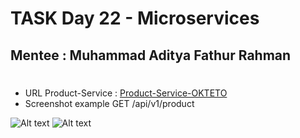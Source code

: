 # TASK Day 22 - Microservices
## Mentee : Muhammad Aditya Fathur Rahman
#

- URL Product-Service : [Product-Service-OKTETO](https://user-service-mafr017.cloud.okteto.net/api/v1/product)
- Screenshot example GET /api/v1/product

![Alt text](sc-getproduct.png?raw=true "Sample hit endpoint")
![Alt text](sc-okteto.png?raw=true "okteto application")
